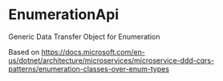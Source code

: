 # EnumerationApi
Generic Data Transfer Object for Enumeration

Based on https://docs.microsoft.com/en-us/dotnet/architecture/microservices/microservice-ddd-cqrs-patterns/enumeration-classes-over-enum-types
